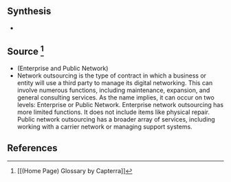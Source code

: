 ## Synthesis
- 
## Source [^1]
- (Enterprise and Public Network)
- Network outsourcing is the type of contract in which a business or entity will use a third party to manage its digital networking. This can involve numerous functions, including maintenance, expansion, and general consulting services. As the name implies, it can occur on two levels: Enterprise or Public Network. Enterprise network outsourcing has more limited functions. It does not include items like physical repair. Public network outsourcing has a broader array of services, including working with a carrier network or managing support systems.
## References

[^1]: [[(Home Page) Glossary by Capterra]]